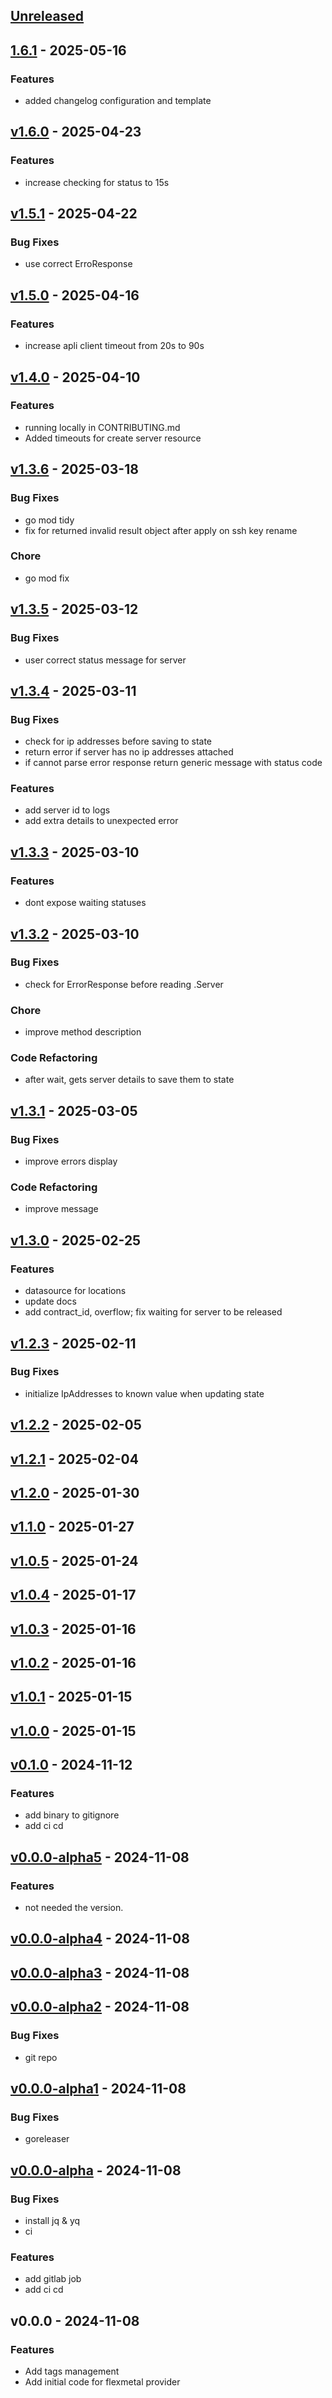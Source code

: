 <a name="unreleased"></a>
## [Unreleased]


<a name="1.6.1"></a>
## [1.6.1] - 2025-05-16
### Features
- added changelog configuration and template


<a name="v1.6.0"></a>
## [v1.6.0] - 2025-04-23
### Features
- increase checking for status to 15s


<a name="v1.5.1"></a>
## [v1.5.1] - 2025-04-22
### Bug Fixes
- use correct ErroResponse


<a name="v1.5.0"></a>
## [v1.5.0] - 2025-04-16
### Features
- increase apli client timeout from 20s to 90s


<a name="v1.4.0"></a>
## [v1.4.0] - 2025-04-10
### Features
- running locally in CONTRIBUTING.md
- Added timeouts for create server resource


<a name="v1.3.6"></a>
## [v1.3.6] - 2025-03-18
### Bug Fixes
- go mod tidy
- fix for  returned invalid result object after apply on ssh key rename

### Chore
- go mod fix


<a name="v1.3.5"></a>
## [v1.3.5] - 2025-03-12
### Bug Fixes
- user correct status message for server


<a name="v1.3.4"></a>
## [v1.3.4] - 2025-03-11
### Bug Fixes
- check for ip addresses before saving to state
- return error if server has no ip addresses attached
- if cannot parse error response return generic message with status code

### Features
- add server id to logs
- add extra details to unexpected error


<a name="v1.3.3"></a>
## [v1.3.3] - 2025-03-10
### Features
- dont expose waiting statuses


<a name="v1.3.2"></a>
## [v1.3.2] - 2025-03-10
### Bug Fixes
- check for ErrorResponse before reading .Server

### Chore
- improve method description

### Code Refactoring
- after wait, gets server details to save them to state


<a name="v1.3.1"></a>
## [v1.3.1] - 2025-03-05
### Bug Fixes
- improve errors display

### Code Refactoring
- improve message


<a name="v1.3.0"></a>
## [v1.3.0] - 2025-02-25
### Features
- datasource for locations
- update docs
- add contract_id, overflow; fix waiting for server to be released


<a name="v1.2.3"></a>
## [v1.2.3] - 2025-02-11
### Bug Fixes
- initialize IpAddresses to known value when updating state


<a name="v1.2.2"></a>
## [v1.2.2] - 2025-02-05

<a name="v1.2.1"></a>
## [v1.2.1] - 2025-02-04

<a name="v1.2.0"></a>
## [v1.2.0] - 2025-01-30

<a name="v1.1.0"></a>
## [v1.1.0] - 2025-01-27

<a name="v1.0.5"></a>
## [v1.0.5] - 2025-01-24

<a name="v1.0.4"></a>
## [v1.0.4] - 2025-01-17

<a name="v1.0.3"></a>
## [v1.0.3] - 2025-01-16

<a name="v1.0.2"></a>
## [v1.0.2] - 2025-01-16

<a name="v1.0.1"></a>
## [v1.0.1] - 2025-01-15

<a name="v1.0.0"></a>
## [v1.0.0] - 2025-01-15

<a name="v0.1.0"></a>
## [v0.1.0] - 2024-11-12
### Features
- add binary to gitignore
- add ci cd


<a name="v0.0.0-alpha5"></a>
## [v0.0.0-alpha5] - 2024-11-08
### Features
- not needed the version.


<a name="v0.0.0-alpha4"></a>
## [v0.0.0-alpha4] - 2024-11-08

<a name="v0.0.0-alpha3"></a>
## [v0.0.0-alpha3] - 2024-11-08

<a name="v0.0.0-alpha2"></a>
## [v0.0.0-alpha2] - 2024-11-08
### Bug Fixes
- git repo


<a name="v0.0.0-alpha1"></a>
## [v0.0.0-alpha1] - 2024-11-08
### Bug Fixes
- goreleaser


<a name="v0.0.0-alpha"></a>
## [v0.0.0-alpha] - 2024-11-08
### Bug Fixes
- install jq & yq
- ci

### Features
- add gitlab job
- add ci cd


<a name="v0.0.0"></a>
## v0.0.0 - 2024-11-08
### Features
- Add tags management
- Add initial code for flexmetal provider


[Unreleased]: https://github.com/i3D-net/terraform-provider-i3dnet/compare/1.6.1...HEAD
[1.6.1]: https://github.com/i3D-net/terraform-provider-i3dnet/compare/v1.6.0...1.6.1
[v1.6.0]: https://github.com/i3D-net/terraform-provider-i3dnet/compare/v1.5.1...v1.6.0
[v1.5.1]: https://github.com/i3D-net/terraform-provider-i3dnet/compare/v1.5.0...v1.5.1
[v1.5.0]: https://github.com/i3D-net/terraform-provider-i3dnet/compare/v1.4.0...v1.5.0
[v1.4.0]: https://github.com/i3D-net/terraform-provider-i3dnet/compare/v1.3.6...v1.4.0
[v1.3.6]: https://github.com/i3D-net/terraform-provider-i3dnet/compare/v1.3.5...v1.3.6
[v1.3.5]: https://github.com/i3D-net/terraform-provider-i3dnet/compare/v1.3.4...v1.3.5
[v1.3.4]: https://github.com/i3D-net/terraform-provider-i3dnet/compare/v1.3.3...v1.3.4
[v1.3.3]: https://github.com/i3D-net/terraform-provider-i3dnet/compare/v1.3.2...v1.3.3
[v1.3.2]: https://github.com/i3D-net/terraform-provider-i3dnet/compare/v1.3.1...v1.3.2
[v1.3.1]: https://github.com/i3D-net/terraform-provider-i3dnet/compare/v1.3.0...v1.3.1
[v1.3.0]: https://github.com/i3D-net/terraform-provider-i3dnet/compare/v1.2.3...v1.3.0
[v1.2.3]: https://github.com/i3D-net/terraform-provider-i3dnet/compare/v1.2.2...v1.2.3
[v1.2.2]: https://github.com/i3D-net/terraform-provider-i3dnet/compare/v1.2.1...v1.2.2
[v1.2.1]: https://github.com/i3D-net/terraform-provider-i3dnet/compare/v1.2.0...v1.2.1
[v1.2.0]: https://github.com/i3D-net/terraform-provider-i3dnet/compare/v1.1.0...v1.2.0
[v1.1.0]: https://github.com/i3D-net/terraform-provider-i3dnet/compare/v1.0.5...v1.1.0
[v1.0.5]: https://github.com/i3D-net/terraform-provider-i3dnet/compare/v1.0.4...v1.0.5
[v1.0.4]: https://github.com/i3D-net/terraform-provider-i3dnet/compare/v1.0.3...v1.0.4
[v1.0.3]: https://github.com/i3D-net/terraform-provider-i3dnet/compare/v1.0.2...v1.0.3
[v1.0.2]: https://github.com/i3D-net/terraform-provider-i3dnet/compare/v1.0.1...v1.0.2
[v1.0.1]: https://github.com/i3D-net/terraform-provider-i3dnet/compare/v1.0.0...v1.0.1
[v1.0.0]: https://github.com/i3D-net/terraform-provider-i3dnet/compare/v0.1.0...v1.0.0
[v0.1.0]: https://github.com/i3D-net/terraform-provider-i3dnet/compare/v0.0.0-alpha5...v0.1.0
[v0.0.0-alpha5]: https://github.com/i3D-net/terraform-provider-i3dnet/compare/v0.0.0-alpha4...v0.0.0-alpha5
[v0.0.0-alpha4]: https://github.com/i3D-net/terraform-provider-i3dnet/compare/v0.0.0-alpha3...v0.0.0-alpha4
[v0.0.0-alpha3]: https://github.com/i3D-net/terraform-provider-i3dnet/compare/v0.0.0-alpha2...v0.0.0-alpha3
[v0.0.0-alpha2]: https://github.com/i3D-net/terraform-provider-i3dnet/compare/v0.0.0-alpha1...v0.0.0-alpha2
[v0.0.0-alpha1]: https://github.com/i3D-net/terraform-provider-i3dnet/compare/v0.0.0-alpha...v0.0.0-alpha1
[v0.0.0-alpha]: https://github.com/i3D-net/terraform-provider-i3dnet/compare/v0.0.0...v0.0.0-alpha
